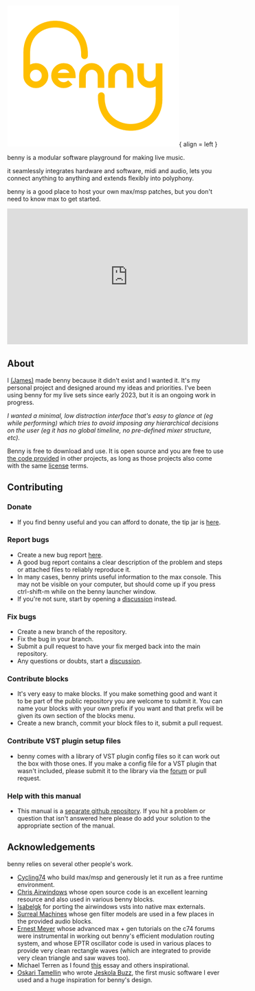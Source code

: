 <style>
  .md-typeset h1,
  .md-content__button {
    display: none;
  }
</style>
![benny logo](assets/benny_logo_400T.png){ align = left }

benny is a modular software playground for making live music.

it seamlessly integrates hardware and software, midi and audio, lets you connect anything to anything and extends flexibly into polyphony.

benny is a good place to host your own max/msp patches, but you don't need to know max to get started.

<iframe width="560" height="315" src="https://www.youtube.com/embed/Hs_4T_gjoWw?si=Yg87wI-I_sjNP9u-" title="YouTube video player" frameborder="0" allow="accelerometer; autoplay; clipboard-write; encrypted-media; gyroscope; picture-in-picture; web-share" referrerpolicy="strict-origin-when-cross-origin" allowfullscreen></iframe>

## About

I [(James)](https://www.jamesholden.org/) made benny because it didn't exist and I wanted it. It's my personal project and designed around my ideas and priorities. I've been using benny for my live sets since early 2023, but it is an ongoing work in progress.

*I wanted a minimal, low distraction interface that's easy to glance at (eg while performing) which tries to avoid imposing any hierarchical decisions on the user (eg it has no global timeline, no pre-defined mixer structure, etc).*

Benny is free to download and use. It is open source and you are free to use [the code provided](https://github.com/playbenny/benny/) in other projects, as long as those projects also come with the same [license](https://github.com/playbenny/benny?tab=License-1-ov-file) terms.

## Contributing

### Donate
- If you find benny useful and you can afford to donate, the tip jar is [here](https://www.paypal.com/donate/?hosted_button_id=PBQ7JWRPJKLWQ).
### Report bugs
- Create a new bug report [here](https://github.com/playbenny/benny/issues).
- A good bug report contains a clear description of the problem and steps or attached files to reliably reproduce it.
- In many cases, benny prints useful information to the max console. This may not be visible on your computer, but should come up if you press ctrl-shift-m while on the benny launcher window.
- If you're not sure, start by opening a [discussion](https://github.com/playbenny/benny/discussions) instead.
### Fix bugs
- Create a new branch of the repository.
- Fix the bug in your branch.
- Submit a pull request to have your fix merged back into the main repository.
- Any questions or doubts, start a [discussion](https://github.com/playbenny/benny/discussions).
### Contribute blocks
- It's very easy to make blocks. If you make something good and want it to be part of the public repository you are welcome to submit it. You can name your blocks with your own prefix if you want and that prefix will be given its own section of the blocks menu.
- Create a new branch, commit your block files to it, submit a pull request.
### Contribute VST plugin setup files
- benny comes with a library of VST plugin config files so it can work out the box with those ones. If you make a config file for a VST plugin that wasn't included, please submit it to the library via the [forum](https://github.com/playbenny/benny/discussions) or pull request. 
### Help with this manual
- This manual is a [separate github repository](https://github.com/playbenny/bennyDocs). If you hit a problem or question that isn't answered here please do add your solution to the appropriate section of the manual.

## Acknowledgements

benny relies on several other people's work.

- [Cycling74](https://www.cycling74.com) who build max/msp and generously let it run as a free runtime environment.
- [Chris Airwindows](https://www.airwindows.com) whose open source code is an excellent learning resource and also used in various benny blocks.
- [Isabelgk](https://github.com/isabelgk/airfx) for porting the airwindows vsts into native max externals.
- [Surreal Machines](https://www.surrealmachines.com/) whose gen filter models are used in a few places in the provided audio blocks.
- [Ernest Meyer](https://www.yofiel.com) whose advanced max + gen tutorials on the c74 forums were instrumental in working out benny's efficient modulation routing system, and whose EPTR oscillator code is used in various places to provide very clean rectangle waves (which are integrated to provide very clean triangle and saw waves too).
- Michael Terren as I found [this](https://disclaimer.org.au/contents/where-and-how-to-gather/the-hegemony-of-the-daw) essay and others inspirational.
- [Oskari Tamellin](http://jeskola.net/) who wrote [Jeskola Buzz](http://jeskola.net/buzz/), the first music software I ever used and a huge inspiration for benny's design.